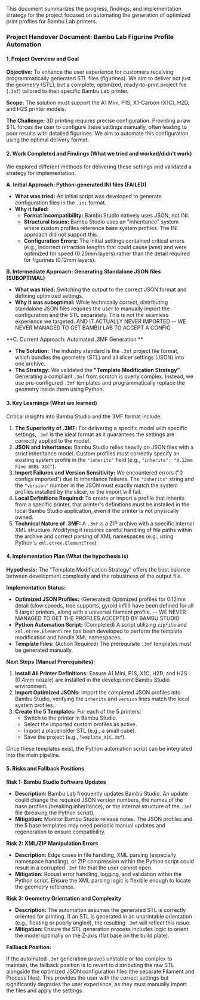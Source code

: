 This document summarizes the progress, findings, and implementation strategy for the project focused on automating the generation of optimized print profiles for Bambu Lab printers.

### Project Handover Document: Bambu Lab Figurine Profile Automation

#### 1. Project Overview and Goal

**Objective:** To enhance the user experience for customers receiving programmatically generated STL files (figurines). We aim to deliver not just the geometry (STL), but a complete, optimized, ready-to-print project file (`.3mf`) tailored to their specific Bambu Lab printer.

**Scope:** The solution must support the A1 Mini, P1S, X1-Carbon (X1C), H2D, and H2S printer models.

**The Challenge:** 3D printing requires precise configuration. Providing a raw STL forces the user to configure these settings manually, often leading to poor results with detailed figurines. We aim to automate this configuration using the optimal delivery format.

#### 2. Work Completed and Findings (What we tried and worked/didn't work)

We explored different methods for delivering these settings and validated a strategy for implementation.

**A. Initial Approach: Python-generated INI files (FAILED)**

*   **What was tried:** An initial script was developed to generate configuration files in the `.ini` format.
*   **Why it failed:**
    *   **Format Incompatibility:** Bambu Studio natively uses JSON, not INI.
    *   **Structural Issues:** Bambu Studio uses an "inheritance" system where custom profiles reference base system profiles. The INI approach did not support this.
    *   **Configuration Errors:** The initial settings contained critical errors (e.g., incorrect retraction lengths that could cause jams) and were optimized for speed (0.20mm layers) rather than the detail required for figurines (0.12mm layers).

**B. Intermediate Approach: Generating Standalone JSON files (SUBOPTIMAL)**

*   **What was tried:** Switching the output to the correct JSON format and defining optimized settings.
*   **Why it was suboptimal:** While technically correct, distributing standalone JSON files requires the user to manually import the configuration and the STL separately. This is not the seamless experience we targeted. AND IT ACTUALLY NEVER IMPORTED -- WE NEVER MANAGED TO GET BAMBU LAB TO ACCEPT A CONFIG

**C. Current Approach: Automated .3MF Generation **

*   **The Solution:** The industry standard is the `.3mf` project file format, which bundles the geometry (STL) and all slicer settings (JSON) into one archive.
*   **The Strategy:** We validated the **"Template Modification Strategy"**. Generating a compliant `.3mf` from scratch is overly complex. Instead, we use pre-configured `.3mf` templates and programmatically replace the geometry inside them using Python.

#### 3. Key Learnings (What we learned)

Critical insights into Bambu Studio and the 3MF format include:

1.  **The Superiority of .3MF:** For delivering a specific model with specific settings, `.3mf` is the ideal format as it guarantees the settings are correctly applied to the model.
2.  **JSON and Inheritance:** Bambu Studio relies heavily on JSON files with a strict inheritance model. Custom profiles must correctly specify an existing system profile in the `"inherits"` field (e.g., `"inherits": "0.12mm Fine @BBL X1C"`).
3.  **Import Failures and Version Sensitivity:** We encountered errors ("0 configs imported") due to inheritance failures. The `"inherits"` string and the `"version"` number in the JSON must exactly match the system profiles installed by the slicer, or the import will fail.
4.  **Local Definitions Required:** To create or import a profile that inherits from a specific printer, that printer's definitions must be installed in the local Bambu Studio application, even if the printer is not physically owned.
5.  **Technical Nature of .3MF:** A `.3mf` is a ZIP archive with a specific internal XML structure. Modifying it requires careful handling of file paths within the archive and correct parsing of XML namespaces (e.g., using Python's `xml.etree.ElementTree`).

#### 4. Implementation Plan (What the hypothesis is)

**Hypothesis:** The "Template Modification Strategy" offers the best balance between development complexity and the robustness of the output file.

**Implementation Status:**

*   **Optimized JSON Profiles:** (Generated) Optimized profiles for 0.12mm detail (slow speeds, tree supports, gyroid infill) have been defined for all 5 target printers, along with a universal filament profile. -- WE NEVER MANAGED TO GET THE PROFILES ACCEPTED BY BAMBU STUDIO
*   **Python Automation Script:** (Completed) A script utilizing `zipfile` and `xml.etree.ElementTree` has been developed to perform the template modification and handle XML namespaces.
*   **Template Files:** (Action Required) The prerequisite `.3mf` templates must be generated manually.

**Next Steps (Manual Prerequisites):**

1.  **Install All Printer Definitions:** Ensure A1 Mini, P1S, X1C, H2D, and H2S (0.4mm nozzle) are installed in the development Bambu Studio environment.
2.  **Import Optimized JSONs:** Import the completed JSON profiles into Bambu Studio, verifying the `inherits` and `version` lines match the local system profiles.
3.  **Create the 5 Templates:** For each of the 5 printers:
    *   Switch to the printer in Bambu Studio.
    *   Select the imported custom profiles as active.
    *   Import a placeholder STL (e.g., a small cube).
    *   Save the project (e.g., `Template_X1C.3mf`).

Once these templates exist, the Python automation script can be integrated into the main pipeline.

#### 5. Risks and Fallback Positions

**Risk 1: Bambu Studio Software Updates**

*   **Description:** Bambu Lab frequently updates Bambu Studio. An update could change the required JSON version numbers, the names of the base profiles (breaking inheritance), or the internal structure of the `.3mf` file (breaking the Python script).
*   **Mitigation:** Monitor Bambu Studio release notes. The JSON profiles and the 5 base templates may need periodic manual updates and regeneration to ensure compatibility.

**Risk 2: XML/ZIP Manipulation Errors**

*   **Description:** Edge cases in file handling, XML parsing (especially namespace handling), or ZIP compression within the Python script could result in a corrupted `.3mf` file that the user cannot open.
*   **Mitigation:** Robust error handling, logging, and validation within the Python script. Ensure the XML parsing logic is flexible enough to locate the geometry reference.

**Risk 3: Geometry Orientation and Complexity**

*   **Description:** The automation assumes the generated STL is correctly oriented for printing. If an STL is generated in an unprintable orientation (e.g., floating or poorly angled), the resulting `.3mf` will reflect this issue.
*   **Mitigation:** Ensure the STL generation process includes logic to orient the model optimally on the Z-axis (flat base on the build plate).

**Fallback Position:**

If the automated `.3mf` generation proves unstable or too complex to maintain, the fallback position is to revert to distributing the raw STL alongside the optimized JSON configuration files (the separate Filament and Process files). This provides the user with the correct settings but significantly degrades the user experience, as they must manually import the files and apply the settings.
